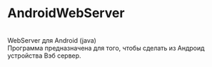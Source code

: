 # AndroidWebServer
<br>WebServer для Android (java)
<br>Программа предназначена для того, чтобы сделать из Андроид устройства Вэб сервер.
